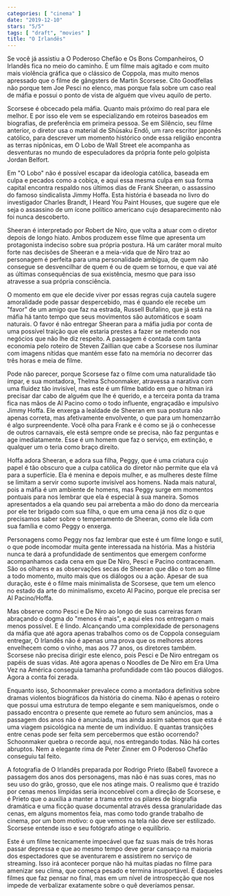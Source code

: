 ```yaml
---
categories: [ "cinema" ]
date: "2019-12-10"
stars: "5/5"
tags: [ "draft", "movies" ]
title: "O Irlandês"
---
```

Se você já assistiu a O Poderoso Chefão e Os Bons Companheiros, O
Irlandês fica no meio do caminho. É um filme mais agitado e com muito
mais violência gráfica que o clássico de Coppola, mas muito menos
apressado que o filme de gângsters de Martin Scorsese. Cito Goodfellas
não porque tem Joe Pesci no elenco, mas porque fala sobre um caso real
de máfia e possui o ponto de vista de alguém que viveu aquilo de perto.

Scorsese é obcecado pela máfia. Quanto mais próximo do real para
ele melhor. E por isso ele vem se especializando em roteiros baseados
em biografias, de preferência em primeira pessoa. Se em Silêncio,
seu filme anterior, o diretor usa o material de Shūsaku Endō, um raro
escritor japonês católico, para descrever um momento histórico onde
essa religião encontra as terras nipônicas, em O Lobo de Wall Street
ele acompanha as desventuras no mundo de especuladores da própria fonte
pelo golpista Jordan Belfort.

Em "O Lobo" não é possível escapar da ideologia católica, baseada
em culpa e pecados como a cobiça, e aqui essa mesma culpa em sua forma
capital encontra respaldo nos últimos dias de Frank Sheeran, o assassino
do famoso sindicalista Jimmy Hoffa. Esta história é baseada no livro do
investigador Charles Brandt, I Heard You Paint Houses, que sugere que ele
seja o assassino de um ícone político americano cujo desaparecimento
não foi nunca descoberto.

Sheeran é interpretado por Robert de Niro, que volta a atuar com o
diretor depois de longo hiato. Ambos produzem esse filme que apresenta
um protagonista indeciso sobre sua própria postura. Há um caráter
moral muito forte nas decisões de Sheeran e a meia-vida que de Niro
traz ao personagem é perfeita para uma personalidade ambígua, de quem
não consegue se desvencilhar de quem é ou de quem se tornou, e que vai
até as últimas consequências de sua existência, mesmo que para isso
atravesse a sua própria consciência.

O momento em que ele decide viver por essas regras cuja cautela sugere
amoralidade pode passar despercebido, mas é quando ele recebe um
"favor" de um amigo que faz na estrada, Russell Bufalino, que já
está na máfia há tanto tempo que seus movimentos são automáticos
e soam naturais. O favor é não entregar Sheeran para a máfia judia
por conta de uma possível traição que ele estaria prestes a fazer se
metendo nos negócios que não lhe diz respeito. A passagem é contada
com tanta economia pelo roteiro de Steven Zaillian que cabe a Scorsese
nos iluminar com imagens nítidas que mantém esse fato na memória no
decorrer das três horas e meia de filme.

Pode não parecer, porque Scorsese faz o filme com uma naturalidade tão
ímpar, e sua montadora, Thelma Schoonmaker, atravessa a narativa com
uma fluidez tão invisível, mas este é um filme batido em que o hitman
irá precisar dar cabo de alguém que lhe é querido, e a terceira
ponta da trama fica nas mãos de Al Pacino como o todo influente,
engraçadão e impulsivo Jimmy Hoffa. Ele enxerga a lealdade de Sheeran
em sua postura não apenas correta, mas afetivamente envolvente, o que
para um homenzarrão é algo surpreendente. Você olha para Frank e é
como se já o conhecesse de outros carnavais, ele está sempre onde se
precisa, não faz perguntas e age imediatamente. Esse é um homem que
faz o serviço, em extinção, e qualquer um o teria como braço direito.

Hoffa adora Sheeran, e adora sua filha, Peggy, que é uma criatura cujo
papel é tão obscuro que a culpa católica do diretor não permite
que ela vá para a superfície. Ela é menina e depois mulher, e as
mulheres deste filme se limitam a servir como suporte invisível aos
homens. Nada mais natural, pois a máfia é um ambiente de homens, mas
Peggy surge em momentos pontuais para nos lembrar que ela é especial à
sua maneira. Somos apresentados a ela quando seu pai arrebenta a mão
do dono da mercearia por ele ter brigado com sua filha, o que em uma
cena já nos diz o que precisamos saber sobre o temperamento de Sheeran,
como ele lida com sua família e como Peggy o enxerga.

Personagens como Peggy nos faz lembrar que este é um filme longo e sutil,
o que pode incomodar muita gente interessada na história. Mas a história
nunca te dará a profundidade de sentimentos que emergem conforme
acompanhamos cada cena em que De Niro, Pesci e Pacino contracenam. São
os olhares e as observações secas de Sheeran que dão o tom ao filme
a todo momento, muito mais que os diálogos ou a ação. Apesar de sua
duração, este é o filme mais minimalista de Scorsese, que tem um
elenco no estado da arte do minimalismo, exceto Al Pacino, porque ele
precisa ser Al Pacino/Hoffa.

Mas observe como Pesci e De Niro ao longo de suas carreiras foram
abraçando o dogma do "menos é mais", e aqui eles nos entregam o mais
menos possível. E é lindo. Alcançando uma complexidade de personagens
da máfia que até agora apenas trabalhos como os de Coppola conseguiam
entregar, O Irlandês não é apenas uma prova que os melhores atores
envelhecem como o vinho, mas aos 77 anos, os diretores também. Scorsese
não precisa dirigir este elenco, pois Pesci e De Niro entregam os papéis
de suas vidas. Até agora apenas o Noodles de De Niro em Era Uma Vez na
América conseguia tamanha profundidade com tão poucos diálogos. Agora
a conta foi zerada.

Enquanto isso, Schoonmaker prevalece como a montadora definitiva sobre
dramas violentos biográficos da história do cinema. Não é apenas o
roteiro que possui uma estrutura de tempo elegante e sem maniqueísmos,
onde o passado encontra o presente que remete ao futuro sem anúncios,
mas a passagem dos anos não é anunciada, mas ainda assim sabemos que
esta é uma viagem psicológica na mente de um indivíduo. E quantas
transições entre cenas pode ser feita sem percebermos que estão
ocorrendo? Schoonmaker quebra o recorde aqui, nos entregando todas. Não
há cortes abruptos. Nem a elegante rima de Peter Zinner em O Poderoso
Chefão conseguiu tal feito.

A fotografia de O Irlandês preparada por Rodrigo Prieto (Babel) favorece
a passagem dos anos dos personagens, mas não é nas suas cores, mas
no seu uso do grão, grosso, que ele nos atinge mais. O realismo que é
trazido por cenas menos límpidas seria inconcebível com a direção de
Scorsese, e é Prieto que o auxilia a manter a trama entre os pilares
de biografia dramática e uma ficção quase documental através dessa
granularidade das cenas, em alguns momentos feia, mas como todo grande
trabalho de cinema, por um bom motivo: o que vemos na tela não deve ser
estilizado. Scorsese entende isso e seu fotógrafo atinge o equilíbrio.

Este é um filme tecnicamente impecável que faz suas mais de três
horas passar depressa e que ao mesmo tempo deve gerar cansaço
na maioria dos espectadores que se aventurarem e assistirem no
serviço de streaming. Isso irá acontecer porque não há muitas
piadas no filme para amenizar seu clima, que começa pesado e termina
insuportável. É daqueles filmes que faz pensar no final, mas em um
nível de introspecção que nos impede de verbalizar exatamente sobre
o quê deveríamos pensar.
